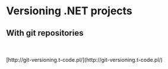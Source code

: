 # Versioning .NET projects
## With git repositories

<br/>
<br/>
<a href="https://github.com/tpluscode/git-versioning-presentation"><i class="fa fa-github"></i></a>
[http://git-versioning.t-code.pl/](http://git-versioning.t-code.pl/)